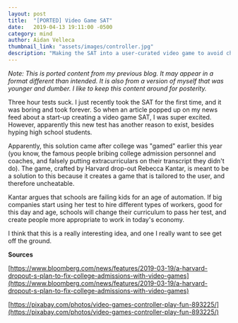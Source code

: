 ```yaml
---
layout: post
title:  "[PORTED] Video Game SAT"
date:   2019-04-13 19:11:00 -0500
category: mind
author: Aidan Velleca
thumbnail_link: "assets/images/controller.jpg"
description: "Making the SAT into a user-curated video game to avoid cheating"
---
```

*Note: This is ported content from my previous blog. It may appear in a format different than intended. It is also from a version of myself that was younger and dumber. I like to keep this content around for posterity.*

Three hour tests suck. I just recently took the SAT for the first time, and it was boring and took forever. So when an article popped up on my news feed about a start-up creating a video game SAT, I was super excited. However, apparently this new test has another reason to exist, besides hyping high school students. 

Apparently, this solution came after college was "gamed" earlier this year (you know, the famous people bribing college admission personnel and coaches, and falsely putting extracurriculars on their transcript they didn't do). The game, crafted by Harvard drop-out Rebecca Kantar, is meant to be a solution to this because it creates a game that is tailored to the user, and therefore uncheatable. 

Kantar argues that schools are failing kids for an age of automation. If big companies start using her test to hire different types of workers, good for this day and age, schools will change their curriculum to pass her test, and create people more appropriate to work in today's economy. 

I think that this is a really interesting idea, and one I really want to see get off the ground. 

**Sources** 

[https://www.bloomberg.com/news/features/2019-03-19/a-harvard-dropout-s-plan-to-fix-college-admissions-with-video-games](https://www.bloomberg.com/news/features/2019-03-19/a-harvard-dropout-s-plan-to-fix-college-admissions-with-video-games) 

[https://pixabay.com/photos/video-games-controller-play-fun-893225/](https://pixabay.com/photos/video-games-controller-play-fun-893225/)